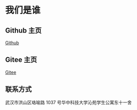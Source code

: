 # 我们是谁

## Github 主页

[Github](https://github.com/Slapaf)

## Gitee 主页

[Gitee](https://gitee.com/anotheronezjy)

## 联系方式

武汉市洪山区珞喻路 1037 号华中科技大学沁苑学生公寓东十一舍
